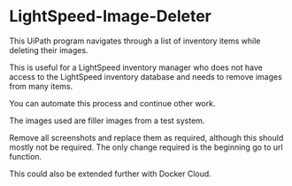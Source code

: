 # LightSpeed-Image-Deleter
This UiPath program navigates through a list of inventory items while deleting their images.

This is useful for a LightSpeed inventory manager who does not have access to the LightSpeed inventory database and needs to remove images from many items.

You can automate this process and continue other work.

The images used are filler images from a test system. 

Remove all screenshots and replace them as required, although this should mostly not be required.
The only change required is the beginning go to url function.

This could also be extended further with Docker Cloud.
